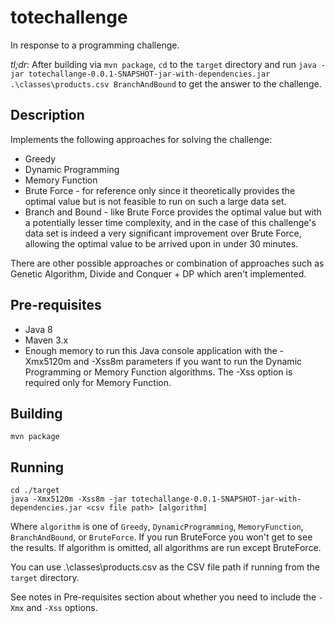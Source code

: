 # totechallenge
In response to a programming challenge.

*tl;dr*: After building via `mvn package`, `cd` to the `target` directory and run `java -jar totechallange-0.0.1-SNAPSHOT-jar-with-dependencies.jar .\classes\products.csv BranchAndBound` to get the answer to the challenge.


## Description

Implements the following approaches for solving the challenge:

* Greedy
* Dynamic Programming
* Memory Function
* Brute Force - for reference only since it theoretically provides the optimal value but is not feasible to run on such a large data set.
* Branch and Bound - like Brute Force provides the optimal value but with a potentially lesser time complexity, and in the case of this challenge's data set is indeed a very significant improvement over Brute Force, allowing the optimal value to be arrived upon in under 30 minutes.

There are other possible approaches or combination of approaches such as Genetic Algorithm, Divide and Conquer + DP which aren't implemented.

## Pre-requisites
* Java 8
* Maven 3.x
* Enough memory to run this Java console application with the -Xmx5120m and -Xss8m parameters if you want to run the Dynamic Programming or Memory Function algorithms. The -Xss option is required only for Memory Function.

## Building

    mvn package

## Running

    cd ./target
    java -Xmx5120m -Xss8m -jar totechallange-0.0.1-SNAPSHOT-jar-with-dependencies.jar <csv file path> [algorithm]

Where `algorithm` is one of `Greedy`, `DynamicProgramming`, `MemoryFunction`, `BranchAndBound`, or `BruteForce`. If you run BruteForce you won't get to see the results. If algorithm is omitted, all algorithms are run except BruteForce.

You can use .\classes\products.csv as the CSV file path if running from the `target` directory.

See notes in Pre-requisites section about whether you need to include the `-Xmx` and `-Xss` options.